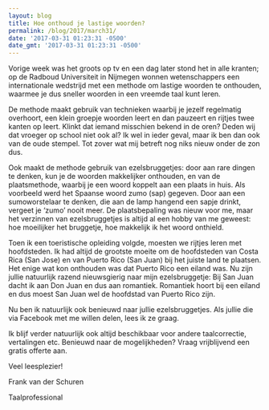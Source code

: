 ```yaml
---
layout: blog
title: Hoe onthoud je lastige woorden?
permalink: /blog/2017/march31/
date: '2017-03-31 01:23:31 -0500'
date_gmt: '2017-03-31 01:23:31 -0500'
---
```

Vorige week was het groots op tv en een dag later stond het in alle kranten; op de Radboud Universiteit in Nijmegen wonnen wetenschappers een internationale wedstrijd met een methode om lastige woorden te onthouden, waarmee je dus sneller woorden in een vreemde taal kunt leren.

De methode maakt gebruik van technieken waarbij je jezelf regelmatig overhoort, een klein groepje woorden leert en dan pauzeert en rijtjes twee kanten op leert. Klinkt dat iemand misschien bekend in de oren? Deden wij dat vroeger op school niet ook al? Ik wel in ieder geval, maar ik ben dan ook van de oude stempel. Tot zover wat mij betreft nog niks nieuw onder de zon dus.

Ook maakt de methode gebruik van ezelsbruggetjes: door aan rare dingen te denken, kun je de woorden makkelijker onthouden, en van de plaatsmethode, waarbij je een woord koppelt aan een plaats in huis. Als voorbeeld werd het Spaanse woord zumo (sap) gegeven. Door aan een sumoworstelaar te denken, die aan de lamp hangend een sapje drinkt, vergeet je ‘zumo’ nooit meer. De plaatsbepaling was nieuw voor me, maar het verzinnen van ezelsbruggetjes is altijd al een hobby van me geweest: hoe moeilijker het bruggetje, hoe makkelijk ik het woord onthield.

Toen ik een toeristische opleiding volgde, moesten we rijtjes leren met hoofdsteden. Ik had altijd de grootste moeite om de hoofdsteden van Costa Rica (San Jose) en van Puerto Rico (San Juan) bij het juiste land te plaatsen. Het enige wat kon onthouden was dat Puerto Rico een eiland was. Nu zijn jullie natuurlijk razend nieuwsgierig naar mijn ezelsbruggetje: Bij San Juan dacht ik aan Don Juan en dus aan romantiek. Romantiek hoort bij een eiland en dus moest San Juan wel de hoofdstad van Puerto Rico zijn.

Nu ben ik natuurlijk ook benieuwd naar jullie ezelsbruggetjes. Als jullie die via Facebook met me willen delen, lees ik ze graag.

Ik blijf verder natuurlijk ook altijd beschikbaar voor andere taalcorrectie, vertalingen etc. Benieuwd naar de mogelijkheden? Vraag vrijblijvend een gratis offerte aan.

Veel leesplezier!

Frank van der Schuren

Taalprofessional








